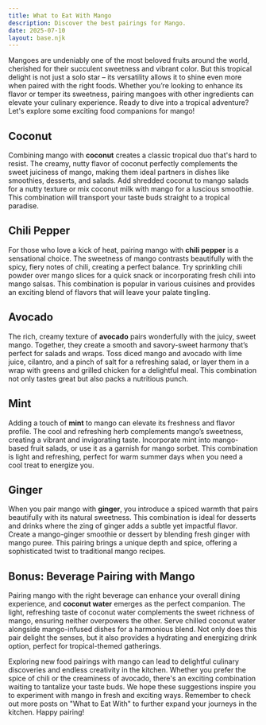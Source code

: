 ```yaml
---
title: What to Eat With Mango
description: Discover the best pairings for Mango.
date: 2025-07-10
layout: base.njk
---
```


Mangoes are undeniably one of the most beloved fruits around the world, cherished for their succulent sweetness and vibrant color. But this tropical delight is not just a solo star – its versatility allows it to shine even more when paired with the right foods. Whether you’re looking to enhance its flavor or temper its sweetness, pairing mangoes with other ingredients can elevate your culinary experience. Ready to dive into a tropical adventure? Let's explore some exciting food companions for mango! 

## **Coconut**

Combining mango with **coconut** creates a classic tropical duo that's hard to resist. The creamy, nutty flavor of coconut perfectly complements the sweet juiciness of mango, making them ideal partners in dishes like smoothies, desserts, and salads. Add shredded coconut to mango salads for a nutty texture or mix coconut milk with mango for a luscious smoothie. This combination will transport your taste buds straight to a tropical paradise.

## **Chili Pepper**

For those who love a kick of heat, pairing mango with **chili pepper** is a sensational choice. The sweetness of mango contrasts beautifully with the spicy, fiery notes of chili, creating a perfect balance. Try sprinkling chili powder over mango slices for a quick snack or incorporating fresh chili into mango salsas. This combination is popular in various cuisines and provides an exciting blend of flavors that will leave your palate tingling.

## **Avocado**

The rich, creamy texture of **avocado** pairs wonderfully with the juicy, sweet mango. Together, they create a smooth and savory-sweet harmony that’s perfect for salads and wraps. Toss diced mango and avocado with lime juice, cilantro, and a pinch of salt for a refreshing salad, or layer them in a wrap with greens and grilled chicken for a delightful meal. This combination not only tastes great but also packs a nutritious punch.

## **Mint**

Adding a touch of **mint** to mango can elevate its freshness and flavor profile. The cool and refreshing herb complements mango’s sweetness, creating a vibrant and invigorating taste. Incorporate mint into mango-based fruit salads, or use it as a garnish for mango sorbet. This combination is light and refreshing, perfect for warm summer days when you need a cool treat to energize you.

## **Ginger**

When you pair mango with **ginger**, you introduce a spiced warmth that pairs beautifully with its natural sweetness. This combination is ideal for desserts and drinks where the zing of ginger adds a subtle yet impactful flavor. Create a mango-ginger smoothie or dessert by blending fresh ginger with mango puree. This pairing brings a unique depth and spice, offering a sophisticated twist to traditional mango recipes.

## **Bonus: Beverage Pairing with Mango**

Pairing mango with the right beverage can enhance your overall dining experience, and **coconut water** emerges as the perfect companion. The light, refreshing taste of coconut water complements the sweet richness of mango, ensuring neither overpowers the other. Serve chilled coconut water alongside mango-infused dishes for a harmonious blend. Not only does this pair delight the senses, but it also provides a hydrating and energizing drink option, perfect for tropical-themed gatherings.

Exploring new food pairings with mango can lead to delightful culinary discoveries and endless creativity in the kitchen. Whether you prefer the spice of chili or the creaminess of avocado, there's an exciting combination waiting to tantalize your taste buds. We hope these suggestions inspire you to experiment with mango in fresh and exciting ways. Remember to check out more posts on "What to Eat With" to further expand your journeys in the kitchen. Happy pairing!